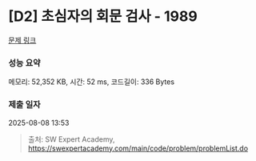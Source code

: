 # [D2] 초심자의 회문 검사 - 1989 

[문제 링크](https://swexpertacademy.com/main/code/problem/problemDetail.do?contestProbId=AV5PyTLqAf4DFAUq) 

### 성능 요약

메모리: 52,352 KB, 시간: 52 ms, 코드길이: 336 Bytes

### 제출 일자

2025-08-08 13:53



> 출처: SW Expert Academy, https://swexpertacademy.com/main/code/problem/problemList.do